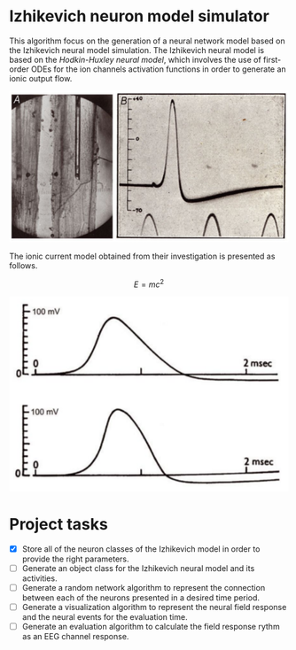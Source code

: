 # Izhikevich neuron model simulator

This algorithm focus on the generation of a neural network model based on the Izhikevich neural model simulation. The Izhikevich neural model is based on the *Hodkin-Huxley neural model*, which involves the use of first-order ODEs for the ion channels activation functions in order to generate an ionic output flow.

![Hodkin & Huxley voltage observation from a squid's giant axon](images/HnH_experiment.PNG)

The ionic current model obtained from their investigation is presented as follows.

$$E = mc^2$$

![Hodkin & Huxley voltage response obtained from the ODE model](images/HnH_result.PNG)

# Project tasks
- [x] Store all of the neuron classes of the Izhikevich model in order to provide the right parameters.
- [ ] Generate an object class for the Izhikevich neural model and its activities.
- [ ] Generate a random network algorithm to represent the connection between each of the neurons presented in a desired time period.
- [ ] Generate a visualization algorithm to represent the neural field response and the neural events for the evaluation time.
- [ ] Generate an evaluation algorithm to calculate the field response rythm as an EEG channel response.
